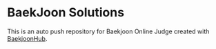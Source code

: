 # BaekJoon Solutions
This is an auto push repository for Baekjoon Online Judge created with [BaekjoonHub](https://github.com/BaekjoonHub/BaekjoonHub).
